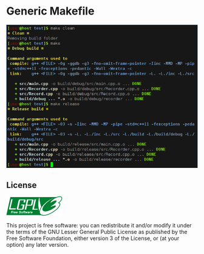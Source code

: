 # Generic Makefile

![Alt text](/doc/README.md/output.png?raw=true "Makefile output")



## License

![Alt text](/doc/README.md/COPYING.png?raw=true "License")

This project is free software: you can redistribute it and/or modify it under the terms of the GNU Lesser General Public License as published by the Free Software Foundation, either version 3 of the License, or (at your option) any later version.
